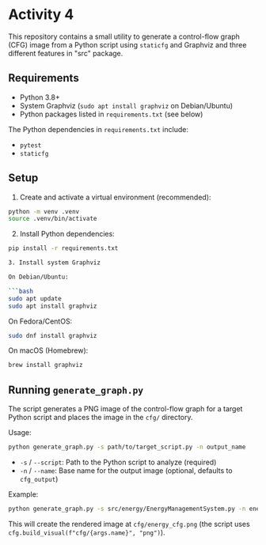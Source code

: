 # Activity 4

This repository contains a small utility to generate a control-flow graph (CFG) image from a Python script using `staticfg` and Graphviz and three different features in "src" package.

## Requirements

- Python 3.8+
- System Graphviz (```sudo apt install graphviz``` on Debian/Ubuntu)
- Python packages listed in `requirements.txt` (see below)

The Python dependencies in `requirements.txt` include:

- `pytest` 
- `staticfg`

## Setup

1. Create and activate a virtual environment (recommended):

```bash
python -m venv .venv
source .venv/bin/activate
```

2. Install Python dependencies:

```bash
pip install -r requirements.txt

3. Install system Graphviz

On Debian/Ubuntu:

```bash
sudo apt update
sudo apt install graphviz
```

On Fedora/CentOS:

```bash
sudo dnf install graphviz
```

On macOS (Homebrew):

```bash
brew install graphviz
```


## Running `generate_graph.py`

The script generates a PNG image of the control-flow graph for a target Python script and places the image in the `cfg/` directory.

Usage:

```bash
python generate_graph.py -s path/to/target_script.py -n output_name
```

- `-s` / `--script`: Path to the Python script to analyze (required)
- `-n` / `--name`: Base name for the output image (optional, defaults to `cfg_output`)

Example:

```bash
python generate_graph.py -s src/energy/EnergyManagementSystem.py -n energy_cfg
```

This will create the rendered image at `cfg/energy_cfg.png` (the script uses `cfg.build_visual(f"cfg/{args.name}", "png")`).